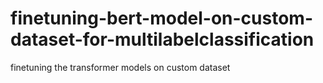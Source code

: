 # finetuning-bert-model-on-custom-dataset-for-multilabelclassification
finetuning the transformer models on custom dataset
